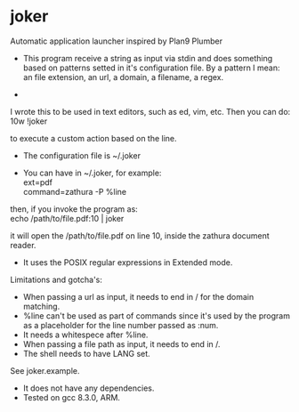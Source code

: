# joker
Automatic application launcher inspired by Plan9 Plumber

* This program receive a string as input via stdin and does something based on patterns setted in it's configuration file.
By a pattern I mean: an file extension, an url, a domain, a filename, a regex.


* 
I wrote this to be used in text editors, such as ed, vim, etc.  Then you can do:<br />
10w !joker

to execute a custom action based on the line.


* The configuration file is ~/.joker


* You can have in ~/.joker, for example:<br />
ext=pdf<br />
command=zathura -P %line

then, if you invoke the program as:<br />
echo /path/to/file.pdf:10 | joker

it will open the /path/to/file.pdf on line 10, inside the zathura document reader.


* It uses the POSIX regular expressions in Extended mode.


Limitations and gotcha's:
* When passing a url as input, it needs to end in / for the domain matching.
* %line can't be used as part of commands since it's used by the program as a placeholder for the line number passed as :num.
* It needs a whitespece after %line.
* When passing a file path as input, it needs to end in /.
* The shell needs to have LANG set.

See joker.example.

* It does not have any dependencies.
* Tested on gcc 8.3.0, ARM.
